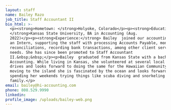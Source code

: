 ```yaml
---
layout: staff
name: Bailey Razo
job_title: Staff Accountant II
bio_html: >-
  <p><strong>Hometown: </strong>Holyoke, Colorado</p><p><strong>Education:
  </strong>Kansas State University, BA in Accounting (Aug.
  2022)</p><p><strong>Experience:</strong> Bailey  joined our accounting team as
  an Intern, supporting the staff with processing Accounts Payable, monthly
  reconciliations, recording bank transactions, among other client servicing
  needs. She has since been promoted to Staff Accountant
  II.&nbsp;&nbsp;</p><p>Bailey  graduated from Kansas State with a bachelor's in
  Accounting. While living in Kansas, she volunteered at several local food
  drives and looks forward to doing the same for the Hawaiian Community! Since
  moving to the island she is fascinated by the ocean and looks forward to
  spending her weekends trying things like scuba diving and snorkeling with her
  family.</p>
email: bailey@hi-accounting.com
phone: 808.529.9990
linkedin:
profile_image: /uploads/bailey-web.png
---
```

